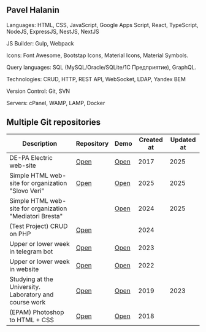 ## Pavel Halanin

Languages: HTML, CSS, JavaScript, Google Apps Script, React, TypeScript, NodeJS, ExpressJS, NestJS, NextJS

JS Builder: Gulp, Webpack

Icons: Font Awesome, Bootstap Icons, Material Icons, Material Symbols.

Query languages: SQL (MySQL/Oracle/SQLite/1C Предприятие), GraphQL.

Technologies: CRUD, HTTP, REST API, WebSocket, LDAP, Yandex BEM

Version Control: Git, SVN

Servers: cPanel, WAMP, LAMP, Docker

## Multiple Git repositories
<table>
  <thead>
    <tr>
      <th>Description</th>
      <th>Repository</th>
      <th>Demo</th>
      <th>Created at</th>
      <th>Updated at</th>
    </tr>
  </thead>
  <tbody>
    <tr>
      <td>DE-PA Electric web-site</td>
      <td><a href="https://github.com/ooodepa">Open</a></td>
      <td><a href="https://de-pa.by">Open</a></td>
      <td>2017</td>
      <td>2025</td>
    </tr>
    <tr>
      <td>Simple HTML web-site for organization "Slovo Veri"</td>
      <td><a href="https://github.com/brest-slovo-very/brest-slovo-very.github.io">Open</a></td>
      <td><a href="https://brest-slovo-very.github.io">Open</a></td>
      <td>2025</td>
      <td>2025</td>
    </tr>
    <tr>
      <td>Simple HTML web-site for organization "Mediatori Bresta"</td>
      <td></td>
      <td><a href="https://mediatory-brest.by">Open</a></td>
      <td>2024</td>
      <td>2025</td>
    </tr>
    <tr>
      <td>(Test Project) CRUD on PHP</td>
      <td><a href="https://github.com/pavelhalanin/2024-05-17_AtlantBy_PHP-CRUD-pagination">Open</a></td>
      <td></td>
      <td>2024</td>
      <td></td>
    </tr>
    <tr>
      <td>Upper or lower week in telegram bot</td>
      <td><a href="https://github.com/pavelhalanin/2023_GoogleAppsScript_TelegramBot_WhatWeek">Open</a></td>
      <td><a href="https://t.me/St190333_WhatWeekBot">Open</a></td>
      <td>2023</td>
      <td></td>
    </tr>
    <tr>
      <td>Upper or lower week in website</td>
      <td><a href="https://github.com/pavelhalanin/2022-what-week-site">Open</a></td>
      <td><a href="https://pavelhalanin.github.io/2022-what-week-site/#/calendar/2024">Open</a></td>
      <td>2022</td>
      <td></td>
    </tr>
    <tr>
      <td>Studying at the University. Laboratory and course work</td>
      <td><a href="https://github.com/BrSTU-PO4-190333">Open</a></td>
      <td><a href="https://github.com/BrSTU-PO4-190333">Open</a></td>
      <td>2019</td>
      <td>2023</td>
    </tr>
    <tr>
      <td>(EPAM) Photoshop to HTML + CSS</td>
      <td><a href="https://github.com/pavelhalanin/2018-Epam-ItSharkPro-HtmlCssHomework">Open</a></td>
      <td><a href="https://pavelhalanin.github.io/2018-Epam-ItSharkPro-HtmlCssHomework">Open</a></td>
      <td>2018</td>
      <td></td>
    </tr>
  </tbody>
</table>
